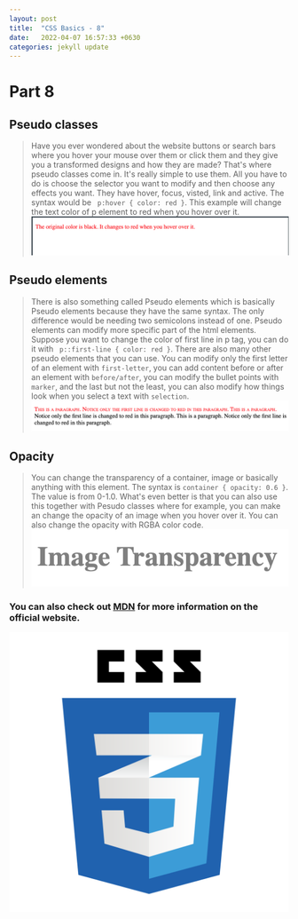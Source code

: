 ```yaml
---
layout: post
title:  "CSS Basics - 8"
date:   2022-04-07 16:57:33 +0630
categories: jekyll update
---
```

# Part 8

## Pseudo classes
> Have you ever wondered about the website buttons or search bars where you hover your mouse over them or click them and they give you a transformed designs and how they are made? That's where pseudo classes come in. It's really simple to use them. All you have to do is choose the selector you want to modify and then choose any effects you want. They have hover, focus, visted, link and active. The syntax would be ` p:hover { color: red }`. This example will change the text color of p element to red when you hover over it. 
![CSS_hover](/assets/images/CSS_hover.png "CSS Hover") 

## Pseudo elements
> There is also something called Pseudo elements which is basically Pseudo elements because they have the same syntax. The only difference would be needing two semicolons instead of one. Pseudo elements can modify more specific part of the html elements. Suppose you want to change the color of first line in p tag, you can do it with ` p::first-line { color: red }`. There are also many other pseudo elements that you can use. You can modify only the first letter of an element with `first-letter`, you can add content before or after an element with `before/after`, you can modify the bullet points with `marker`, and the last but not the least, you can also modify how things look when you select a text with `selection`.
![CSS_firstLine](/assets/images/CSS_firstLine.png "CSS First Line") 

## Opacity
> You can change the transparency of a container, image or basically anything with this element. The syntax is `container { opacity: 0.6 }`. The value is from 0-1.0. What's even better is that you can also use this together with Pesudo classes where for example, you can make an change the opacity of an image when you hover over it. You can also change the opacity with RGBA color code.
![CSS_opacity](/assets/images/CSS_opacity.png "CSS Opacity")


### You can also check out [MDN][MDN] for more information on the official website.
![css_logo](/assets/images/css_logo.png "logo")


[MDN]: https://developer.mozilla.org/en-US/docs/Learn/Getting_started_with_the_web/CSS_basics